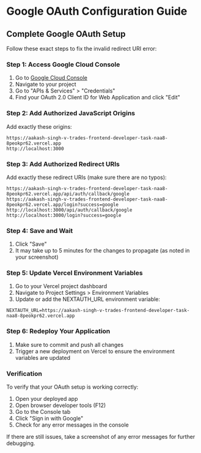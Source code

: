 # Google OAuth Configuration Guide

## Complete Google OAuth Setup

Follow these exact steps to fix the invalid redirect URI error:

### Step 1: Access Google Cloud Console

1. Go to [Google Cloud Console](https://console.cloud.google.com/)
2. Navigate to your project
3. Go to "APIs & Services" > "Credentials"
4. Find your OAuth 2.0 Client ID for Web Application and click "Edit"

### Step 2: Add Authorized JavaScript Origins

Add exactly these origins:
```
https://aakash-singh-v-trades-frontend-developer-task-naa8-8peokpr62.vercel.app
http://localhost:3000
```

### Step 3: Add Authorized Redirect URIs

Add exactly these redirect URIs (make sure there are no typos):
```
https://aakash-singh-v-trades-frontend-developer-task-naa8-8peokpr62.vercel.app/api/auth/callback/google
https://aakash-singh-v-trades-frontend-developer-task-naa8-8peokpr62.vercel.app/login?success=google
http://localhost:3000/api/auth/callback/google
http://localhost:3000/login?success=google
```

### Step 4: Save and Wait

1. Click "Save" 
2. It may take up to 5 minutes for the changes to propagate (as noted in your screenshot)

### Step 5: Update Vercel Environment Variables

1. Go to your Vercel project dashboard
2. Navigate to Project Settings > Environment Variables
3. Update or add the NEXTAUTH_URL environment variable:
```
NEXTAUTH_URL=https://aakash-singh-v-trades-frontend-developer-task-naa8-8peokpr62.vercel.app
```

### Step 6: Redeploy Your Application

1. Make sure to commit and push all changes
2. Trigger a new deployment on Vercel to ensure the environment variables are updated

### Verification

To verify that your OAuth setup is working correctly:
1. Open your deployed app
2. Open browser developer tools (F12)
3. Go to the Console tab
4. Click "Sign in with Google"
5. Check for any error messages in the console

If there are still issues, take a screenshot of any error messages for further debugging. 